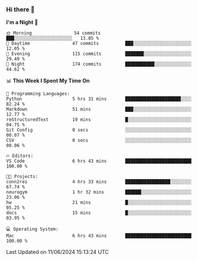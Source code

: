 ### Hi there 👋

<!--
**ALiersEL/ALiersEL** is a ✨ _special_ ✨ repository because its `README.md` (this file) appears on your GitHub profile.

Here are some ideas to get you started:

- 🔭 I’m currently working on ...
- 🌱 I’m currently learning ...
- 👯 I’m looking to collaborate on ...
- 🤔 I’m looking for help with ...
- 💬 Ask me about ...
- 📫 How to reach me: ...
- 😄 Pronouns: ...
- ⚡ Fun fact: ...
-->

<!--START_SECTION:waka-->
**I'm a Night 🦉** 

```text
🌞 Morning                54 commits          ███░░░░░░░░░░░░░░░░░░░░░░   13.85 % 
🌆 Daytime                47 commits          ███░░░░░░░░░░░░░░░░░░░░░░   12.05 % 
🌃 Evening                115 commits         ███████░░░░░░░░░░░░░░░░░░   29.49 % 
🌙 Night                  174 commits         ███████████░░░░░░░░░░░░░░   44.62 % 
```


📊 **This Week I Spent My Time On** 

```text
💬 Programming Languages: 
Python                   5 hrs 31 mins       █████████████████████░░░░   82.24 % 
Markdown                 51 mins             ███░░░░░░░░░░░░░░░░░░░░░░   12.77 % 
reStructuredText         19 mins             █░░░░░░░░░░░░░░░░░░░░░░░░   04.75 % 
Git Config               0 secs              ░░░░░░░░░░░░░░░░░░░░░░░░░   00.07 % 
CSV                      0 secs              ░░░░░░░░░░░░░░░░░░░░░░░░░   00.06 % 

🔥 Editors: 
VS Code                  6 hrs 43 mins       █████████████████████████   100.00 % 

🐱‍💻 Projects: 
conn2res                 4 hrs 33 mins       █████████████████░░░░░░░░   67.74 % 
neurogym                 1 hr 32 mins        ██████░░░░░░░░░░░░░░░░░░░   23.06 % 
hw                       21 mins             █░░░░░░░░░░░░░░░░░░░░░░░░   05.25 % 
docs                     15 mins             █░░░░░░░░░░░░░░░░░░░░░░░░   03.95 % 

💻 Operating System: 
Mac                      6 hrs 43 mins       █████████████████████████   100.00 % 
```


 Last Updated on 11/06/2024 15:13:24 UTC
<!--END_SECTION:waka-->
